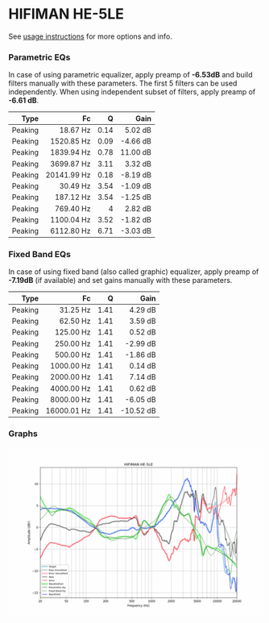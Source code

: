 # HIFIMAN HE-5LE
See [usage instructions](https://github.com/jaakkopasanen/AutoEq#usage) for more options and info.

### Parametric EQs
In case of using parametric equalizer, apply preamp of **-6.53dB** and build filters manually
with these parameters. The first 5 filters can be used independently.
When using independent subset of filters, apply preamp of **-6.61 dB**.

| Type    | Fc          |    Q | Gain     |
|--------:|------------:|-----:|---------:|
| Peaking | 18.67 Hz    | 0.14 | 5.02 dB  |
| Peaking | 1520.85 Hz  | 0.09 | -4.66 dB |
| Peaking | 1839.94 Hz  | 0.78 | 11.00 dB |
| Peaking | 3699.87 Hz  | 3.11 | 3.32 dB  |
| Peaking | 20141.99 Hz | 0.18 | -8.19 dB |
| Peaking | 30.49 Hz    | 3.54 | -1.09 dB |
| Peaking | 187.12 Hz   | 3.54 | -1.25 dB |
| Peaking | 769.40 Hz   | 4    | 2.82 dB  |
| Peaking | 1100.04 Hz  | 3.52 | -1.82 dB |
| Peaking | 6112.80 Hz  | 6.71 | -3.03 dB |

### Fixed Band EQs
In case of using fixed band (also called graphic) equalizer, apply preamp of **-7.19dB**
(if available) and set gains manually with these parameters.

| Type    | Fc          |    Q | Gain      |
|--------:|------------:|-----:|----------:|
| Peaking | 31.25 Hz    | 1.41 | 4.29 dB   |
| Peaking | 62.50 Hz    | 1.41 | 3.59 dB   |
| Peaking | 125.00 Hz   | 1.41 | 0.52 dB   |
| Peaking | 250.00 Hz   | 1.41 | -2.99 dB  |
| Peaking | 500.00 Hz   | 1.41 | -1.86 dB  |
| Peaking | 1000.00 Hz  | 1.41 | 0.14 dB   |
| Peaking | 2000.00 Hz  | 1.41 | 7.14 dB   |
| Peaking | 4000.00 Hz  | 1.41 | 0.62 dB   |
| Peaking | 8000.00 Hz  | 1.41 | -6.05 dB  |
| Peaking | 16000.01 Hz | 1.41 | -10.52 dB |

### Graphs
![](./HIFIMAN%20HE-5LE.png)